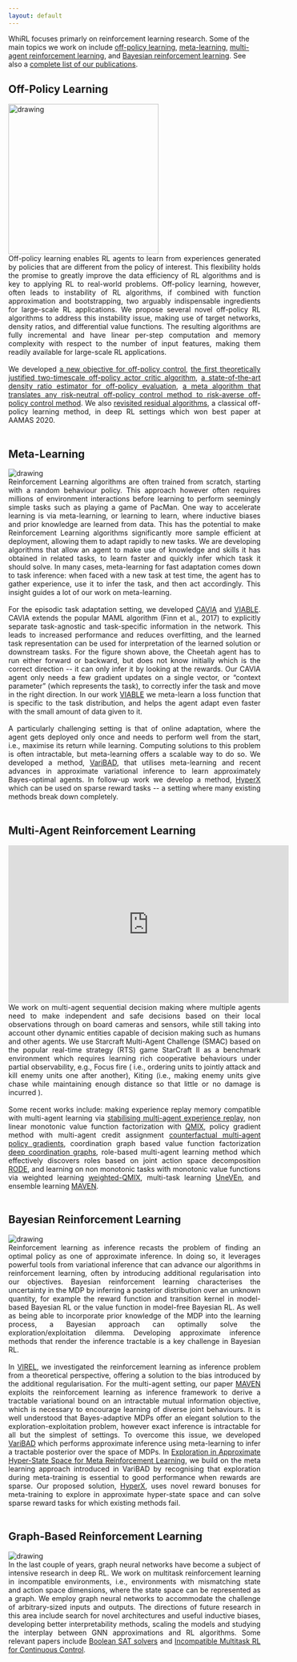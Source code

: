 ```yaml
---
layout: default
---
```


WhiRL focuses primarly on reinforcement learning research.  Some of the main topics we work on include [off-policy learning](https://oxwhirl.github.io/pages/research.html#off-policy-learning), [meta-learning](https://oxwhirl.github.io/pages/research.html#meta-learning), [multi-agent reinforcement learning](https://oxwhirl.github.io/pages/research.html#multi-agent-reinforcement-learning), and [Bayesian reinforcement learning](https://oxwhirl.github.io/pages/research.html#bayesian-reinforcement-learning). See also a [complete list of our publications](https://www.cs.ox.ac.uk/people/publications/date/Shimon.Whiteson.html).

## Off-Policy Learning 

<img src="https://github.com/oxwhirl/home/blob/master/assets/img/off-policy.png?raw=true" alt="drawing" width=300px/>

<div align="justify"> Off-policy learning enables RL agents to learn from experiences generated by policies that are different from the policy of interest. This flexibility holds the promise to greatly improve the data efficiency of RL algorithms and is key to applying RL to real-world problems. Off-policy learning, however, often leads to instability of RL algorithms, if combined with function approximation and bootstrapping, two arguably indispensable ingredients for large-scale RL applications. We propose several novel off-policy RL algorithms to address this instability issue, making use of target networks, density ratios, and differential value functions. The resulting algorithms are fully incremental and have linear per-step computation and memory complexity with respect to the number of input features, making them readily available for large-scale RL applications. </div>
<br />

<div align="justify"> We developed <a href="https://arxiv.org/abs/1903.11329">a new objective for off-policy control</a>, <a href="https://arxiv.org/abs/1911.04384">the first theoretically justified two-timescale off-policy actor critic algorithm</a>, <a href="https://arxiv.org/abs/2001.11113">a state-of-the-art density ratio estimator for off-policy evaluation</a>, <a href="https://arxiv.org/abs/2004.10888">a meta algorithm that translates any risk-neutral off-policy control method to risk-averse off-policy control method</a>. We also <a href="https://arxiv.org/abs/1905.01072">revisited residual algorithms</a>, a classical off-policy learning method, in deep RL settings which won best paper at AAMAS 2020. </div> 
<br />

## Meta-Learning

<img src="https://github.com/oxwhirl/home/blob/master/assets/img/meta-rl.png?raw=true" alt="drawing"/>


<div align="justify"> Reinforcement Learning algorithms are often trained from scratch, starting with a random behaviour policy. This approach however often requires millions of environment interactions before learning to perform seemingly simple tasks such as playing a game of PacMan. One way to accelerate learning is via meta-learning, or learning to learn, where inductive biases and prior knowledge are learned from data. This has the potential to make Reinforcement Learning algorithms significantly more sample efficient at deployment, allowing them to adapt rapidly to new tasks. We are developing algorithms that allow an agent to make use of knowledge and skills it has obtained in related tasks, to learn faster and quickly infer which task it should solve. In many cases, meta-learning for fast adaptation comes down to task inference: when faced with a new task at test time, the agent has to gather experience, use it to infer the task, and then act accordingly. This insight guides a lot of our work on meta-learning. </div>
<br />

<div align="justify"> For the episodic task adaptation setting, we developed <a href="https://arxiv.org/abs/1810.03642">CAVIA</a> and <a href="https://arxiv.org/abs/1911.13159">VIABLE</a>. CAVIA extends the popular MAML algorithm (Finn et al., 2017) to explicitly separate task-agnostic and task-specific information in the network. This leads to increased performance and reduces overfitting, and the learned task representation can be used for interpretation of the learned solution or downstream tasks. For the figure shown above, the Cheetah agent has to run either forward or backward, but does not know initially which is the correct direction -- it can only infer it by looking at the rewards. Our CAVIA agent only needs a few gradient updates on a single vector, or “context parameter” (which represents the task), to correctly infer the task and move in the right direction. In our work <a href="https://arxiv.org/abs/1911.13159">VIABLE</a> we meta-learn a loss function that is specific to the task distribution, and helps the agent adapt even faster with the small amount of data given to it. </div>
<br />

<div align="justify"> A particularly challenging setting is that of online adaptation, where the agent gets deployed only once and needs to perform well from the start, i.e., maximise its return while learning. Computing solutions to this problem is often intractable, but meta-learning offers a scalable way to do so. We developed a method, <a href="https://arxiv.org/abs/1910.08348">VariBAD</a>, that utilises meta-learning and recent advances in approximate variational inference to learn approximately Bayes-optimal agents. In follow-up work we develop a method, <a href="https://arxiv.org/abs/2010.01062">HyperX</a> which can be used on sparse reward tasks -- a setting where many existing methods break down completely.</div>
<br />

## Multi-Agent Reinforcement Learning

<iframe width="560" height="315" src="https://www.youtube-nocookie.com/embed/Se3txuc5XWQ" title="YouTube video player" frameborder="0" allow="accelerometer; autoplay; clipboard-write; encrypted-media; gyroscope; picture-in-picture" allowfullscreen></iframe>

<div align="justify"> We work on multi-agent sequential decision making where multiple agents need to make independent and safe decisions based on their local observations through on board cameras and sensors, while still taking into account other dynamic entities capable of decision making such as humans and other agents. We use Starcraft Multi-Agent Challenge (SMAC) based on the popular real-time strategy (RTS) game StarCraft II as a benchmark environment which requires learning rich cooperative behaviours under partial observability, e.g., Focus fire ( i.e., ordering units to jointly attack and kill enemy units one after another), Kiting (i.e., making enemy units give chase while maintaining enough distance so that little or no damage is incurred ). </div>
<br />

<div align="justify"> Some recent works include: making experience replay memory compatible with multi-agent learning via <a href="https://arxiv.org/abs/1702.08887">stabilising multi-agent experience replay</a>, non linear monotonic value function factorization with <a href="https://arxiv.org/abs/2003.08839">QMIX</a>, policy gradient method with multi-agent credit assignment <a href="https://arxiv.org/abs/1705.08926">counterfactual multi-agent policy gradients</a>, coordination graph based value function factorization <a href="https://arxiv.org/abs/1910.00091">deep coordination graphs</a>, role-based multi-agent learning method which effectively discovers roles based on joint action space decomposition <a href="https://openreview.net/forum?id=TTUVg6vkNjK">RODE</a>, and learning on non monotonic tasks with monotonic value functions via weighted learning <a href="https://arxiv.org/abs/2006.10800">weighted-QMIX</a>, multi-task learning <a href="https://arxiv.org/abs/2010.02974">UneVEn</a>, and ensemble learning <a href="http://www.cs.ox.ac.uk/people/shimon.whiteson/pubs/mahajannips19.pdf">MAVEN</a>. </div>
<br />

## Bayesian Reinforcement Learning

<img src="https://github.com/oxwhirl/home/blob/master/assets/img/bayesian-rl.png?raw=true" alt="drawing"/>


<div align="justify"> Reinforcement learning as inference recasts the problem of finding an optimal policy as one of approximate inference. In doing so, it leverages powerful tools from variational inference that can advance our algorithms in reinforcement learning, often by introducing additional regularisation into our objectives. Bayesian reinforcement learning characterises the uncertainty in the MDP by inferring a posterior distribution over an unknown quantity, for example the reward function and transition kernel in model-based Bayesian RL or the value function in model-free Bayesian RL. As well as being able to incorporate prior knowledge of the MDP into the learning process, a Bayesian approach can optimally solve the exploration/exploitation dilemma. Developing approximate inference methods that render the inference tractable is a key challenge in Bayesian RL. </div>
<br />

<div align="justify"> In <a href="https://arxiv.org/pdf/1910.07483.pdf">VIREL</a>, we investigated the reinforcement learning as inference problem from a theoretical perspective, offering a solution to the bias introduced by the additional regularisation. For the multi-agent setting, our paper <a href="https://arxiv.org/pdf/1910.07483.pdf">MAVEN</a> exploits the reinforcement learning as inference framework to derive a tractable variational bound on an intractable mutual information objective, which is necessary to encourage learning of diverse joint behaviours. It is well understood that Bayes-adaptive MDPs offer an elegant solution to the exploration-exploitation problem, however exact inference is intractable for all but the simplest of settings. To overcome this issue, we developed <a href="https://arxiv.org/pdf/1910.08348.pdf">VariBAD</a> which performs approximate inference using meta-learning to infer a tractable posterior over the space of MDPs. In <a href="https://arxiv.org/pdf/2010.01062.pdf">Exploration in Approximate Hyper-State Space for Meta Reinforcement Learning</a>, we build on the meta learning approach introduced in VariBAD by recognising that exploration during meta-training is essential to good performance when rewards are sparse. Our proposed solution, <a href="https://arxiv.org/abs/2010.01062">HyperX</a>, uses novel reward bonuses for meta-training to explore in approximate hyper-state space and can solve sparse reward tasks for which existing methods fail. </div>
<br />

## Graph-Based Reinforcement Learning

<img src="https://github.com/oxwhirl/home/blob/master/assets/img/graph-rl.png?raw=true" alt="drawing"/>

<div align="justify"> In the last couple of years, graph neural networks have become a subject of intensive research in deep RL. We work on multitask reinforcement learning in incompatible environments, i.e., environments with mismatching state and action space dimensions, where the state space can be represented as a graph.  We employ graph neural networks to accommodate the challenge of arbitrary-sized inputs and outputs. The directions of future research in this area include search for novel architectures and useful inductive biases, developing better interpretability methods, scaling the models and studying the interplay between GNN approximations and RL algorithms. Some relevant papers include <a href="https://arxiv.org/abs/1909.11830">Boolean SAT solvers</a> and <a href="https://arxiv.org/abs/2010.01856">Incompatible Multitask RL for Continuous Control</a>. </div>
<br />
